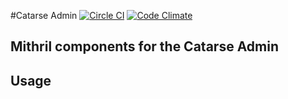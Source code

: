 #Catarse Admin [![Circle CI](https://circleci.com/gh/catarse/catarse_admin/tree/master.svg?style=svg)](https://circleci.com/gh/catarse/catarse_admin/tree/master) [![Code Climate](https://codeclimate.com/github/catarse/catarse_admin/badges/gpa.svg)](https://codeclimate.com/github/catarse/catarse_admin)

## Mithril components for the Catarse Admin

## Usage
